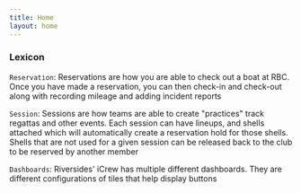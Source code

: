 ```yaml
---
title: Home
layout: home
---
```


### Lexicon

`Reservation`: Reservations are how you are able to check out a boat at RBC. Once you have made a reservation, you can then check-in and check-out along with recording mileage and adding incident reports

`Session`: Sessions are how teams are able to create "practices" track regattas and other events. Each session can have lineups, and shells attached which will automatically create a reservation hold for those shells. Shells that are not used for a given session can be released back to the club to be reserved by another member

`Dashboards`: Riversides' iCrew has multiple different dashboards. They are different configurations of tiles that help display buttons

